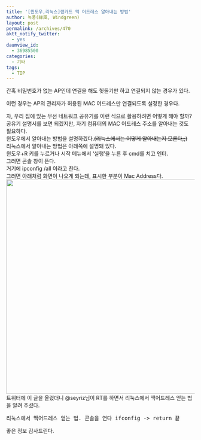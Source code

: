 ```yaml
---
title: '[윈도우,리눅스]랜카드 맥 어드레스 알아내는 방법'
author: 녹풍(綠風, Windgreen)
layout: post
permalink: /archives/470
aktt_notify_twitter:
  - yes
daumview_id:
  - 36985500
categories:
  - 기타
tags:
  - TIP
---
```

간혹 비밀번호가 없는 AP인데 연결을 해도 헛돌기만 하고 연결되지 않는 경우가 있다. <div>
  이런 경우는 AP의 관리자가 허용된 MAC 어드레스만 연결되도록 설정한 경우다.
</div>

<div>
  자, 우리 집에 있는 무선 네트워크 공유기를 이런 식으로 활용하려면 어떻게 해야 할까?
</div>

<div>
  공유기 설명서를 보면 되겠지만, 자기 컴퓨터의 MAC 어드레스 주소를 알아내는 것도 필요하다.
</div>

<div>
  윈도우에서 알아내는 방법을 설명하겠다.<s>(리눅스에서는 어떻게 알아내는지 모른다;;)</s>
</div>

<div>
  리눅스에서 알아내는 방법은 아래쪽에 설명돼 있다.
</div>

<div>
  윈도우+R 키를 누르거나 시작 메뉴에서 &#8216;실행&#8217;을 누른 후 cmd를 치고 엔터.
</div>

<div>
  그러면 콘솔 창이 뜬다.
</div>

<div>
  거기에 ipconfig /all 이라고 친다.
</div>

<div>
  그러면 아래처럼 화면이 나오게 되는데, 표시한 부분이 Mac Address다.
</div>

<div>
  <img src="http://dl.dropboxusercontent.com/u/15546257/blog/mytory/old-images/1/cfile9.uf.11086D494D4BC8D52E13F4.jpg" class="aligncenter" width="580" height="573" alt="" />
</div>

<div>
  트위터에 이 글을 올렸더니 @seyriz님이 RT를 하면서 리눅스에서 맥어드레스 얻는 법을 알려 주셨다.
</div>

<div>
  <pre class="brush:plain">리눅스에서 맥어드레스 얻는 법. 콘솔을 연다 ifconfig -&gt; return 끝 </pre>
</div>

<div>
  좋은 정보 감사드린다.
</div>